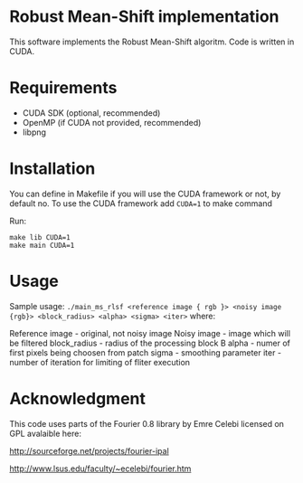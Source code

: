 # Robust Mean-Shift implementation

This software implements the Robust Mean-Shift algoritm. Code is written in CUDA.

# Requirements
- CUDA SDK (optional, recommended)
- OpenMP (if CUDA not provided, recommended)
- libpng

# Installation
You can define in Makefile if you will use the CUDA framework or not, by default no. To use the CUDA framework add `CUDA=1` to make command

Run:

```
make lib CUDA=1
make main CUDA=1
```

# Usage
Sample usage:
`./main_ms_rlsf <reference image { rgb }> <noisy image {rgb}> <block_radius> <alpha> <sigma> <iter>`
where:

Reference image - original, not noisy image
Noisy image - image which will be filtered
block_radius - radius of the processing block B
alpha - numer of first pixels being choosen from patch
sigma - smoothing parameter
iter - number of iteration for limiting of fliter execution

# Acknowledgment

This code uses parts of the Fourier 0.8 library by Emre Celebi licensed on GPL avalaible here:

http://sourceforge.net/projects/fourier-ipal

http://www.lsus.edu/faculty/~ecelebi/fourier.htm

